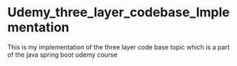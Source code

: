 # Udemy_three_layer_codebase_Implementation
This is my implementation of the three layer code base topic which is a part of the java spring boot udemy course
